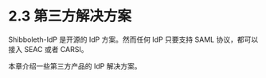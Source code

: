 # 2.3 第三方解决方案

Shibboleth-IdP 是开源的 IdP 方案。然而任何 IdP 只要支持 SAML 协议，都可以接入 SEAC 或者 CARSI。

本章介绍一些第三方产品的 IdP 解决方案。